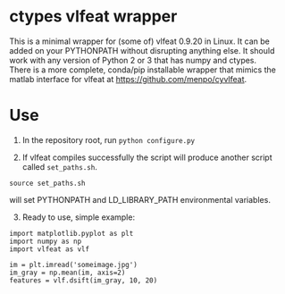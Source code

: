 # ctypes vlfeat wrapper
This is a minimal wrapper for (some of) vlfeat 0.9.20 in Linux. It can be added on your PYTHONPATH without disrupting anything else.  It should work with any version of Python 2 or 3 that has numpy and ctypes.  
There is a more complete, conda/pip installable wrapper that mimics the matlab interface for vlfeat at https://github.com/menpo/cyvlfeat. 


# Use
1. In the repository root, run `python configure.py`
 
2. If vlfeat compiles successfully the script will produce another script called `set_paths.sh`.
```
source set_paths.sh
```
will set PYTHONPATH and LD_LIBRARY_PATH environmental variables.

3. Ready to use, simple example:
```
import matplotlib.pyplot as plt
import numpy as np
import vlfeat as vlf

im = plt.imread('someimage.jpg')
im_gray = np.mean(im, axis=2)
features = vlf.dsift(im_gray, 10, 20)
```
